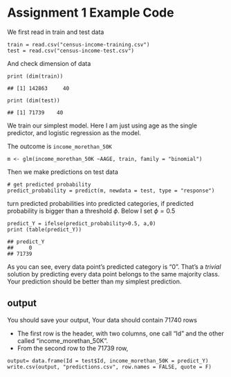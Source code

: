Assignment 1 Example Code
================

We first read in train and test data

    train = read.csv("census-income-training.csv")
    test = read.csv("census-income-test.csv")

And check dimension of data

    print (dim(train))

    ## [1] 142863     40

    print (dim(test))

    ## [1] 71739    40

We train our simplest model. Here I am just using age as the single
predictor, and logistic regression as the model.

The outcome is `income_morethan_50K`

    m <- glm(income_morethan_50K ~AAGE, train, family = "binomial")

Then we make predictions on test data

    # get predicted probability
    predict_probability = predict(m, newdata = test, type = "response")

turn predicted probabilities into predicted categories, if predicted
probability is bigger than a threshold *ϕ*. Below I set *ϕ* = 0.5

    predict_Y = ifelse(predict_probability>0.5, a,0)
    print (table(predict_Y))

    ## predict_Y
    ##     0 
    ## 71739

As you can see, every data point’s predicted category is “0”. That’s a
*trivial* solution by predicting every data point belongs to the same
majority class. Your prediction should be better than my simplest
prediction.

output
------

You should save your output, Your data should contain 71740 rows

-   The first row is the header, with two columns, one call “Id” and the
    other called “income\_morethan\_50K”.
-   From the second row to the 71739 row,

<!-- -->

    output= data.frame(Id = test$Id, income_morethan_50K = predict_Y)
    write.csv(output, "predictions.csv", row.names = FALSE, quote = F)
